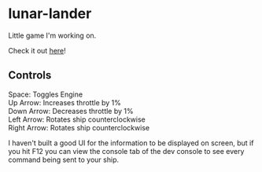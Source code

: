 # lunar-lander
Little game I'm working on. 

Check it out [here](https://joepshoulak.github.io/lunar-lander/)!

## Controls
Space: Toggles Engine  
Up Arrow: Increases throttle by 1%  
Down Arrow: Decreases throttle by 1%  
Left Arrow: Rotates ship counterclockwise  
Right Arrow: Rotates ship counterclockwise  

I haven't built a good UI for the information to be displayed on screen, but if you hit F12 you can view the console tab of the dev console to see every command being sent to your ship.
